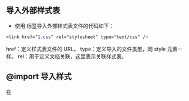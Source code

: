 ## 导入外部样式表

- 使用 <Link> 标签导入外部样式表文件的代码如下：
```css
<link href="1.css" rel="stylesheet" type="text/css" />
```
href：定义样式表文件的 URL。
type：定义导入的文件类型，同 style 元素一样。
rel：用于定义文档关联，这里表示关联样式表。



## @import 导入样式

在 <style> 标签内使用 @import 关键字导入外部样式表文件的方法如下：

```css
<style type="text/css">
    @import url("./1.css");
</style>
```



## 绝对值
绝对值在网页上很少使用，一般用在特殊场合。常见的绝对值单位包括：
英寸（in）：使用最广泛的长度单位。
厘米（cm）：最常用的长度单位。
毫米（mm）：在研究领域使用广泛
磅（pt）：也称点，在印刷领域使用广泛。
pica（pc）：在印刷领域使用广泛。



## 相对值

### em 

表示字体高度，它能够根据字体的 font-size 值来确定大小，例如：

```css
p {
    font-size: 12px;
    line-height: 2em; /* 行高为 24px */
}
```
em 会根据父元素的 font-size 属性值来确定，如果父元素的 font-size 属性单位也为 em，则依次向上元素寻找 font-size 属性值，如果都没有定义，则会根据浏览器默认字体进行换算，默认字体一般为 16px。



### rem

rem 表示字体高度，他们转换为像素大小取决于页根元素的字体大小，即 html 元素的字体大小。根元素字体大小乘以你的 rem 值，例如：

```css
html {
    font-size: 16px;
}
p {
    width: 10rem; /* 160px */
}
```


### ex 

表示字母 x 的高度



### px

px 根据屏幕像素点来确定大小。这样不同的显示分辨率就会使相同取值的 px 单位所显示出来的效果截然不同。



### %

%（百分比）也是一个相对绝对值。一般参考父对象中相同属性的值。例如，如果父元素宽度为 500px，子元素的宽度为百分之 50%，则子元素的实际宽度为 250px。



# 字体

## 字体简写方式
```css
font: [font-style] [font-variant] [font-weight] [font-size]/[line-height] [font-family];
```



## 定义字体大小（font-size）

- xx-small（最小）
- x-small（较小）
- small（小）
- medium（正常）
- large（大）
- x-large（较大）
- xx-large（最大）
- larger（增大）
- smaller（减少）
- length（尺寸）



## 定义字体颜色（color）

取值包括颜色名、十六进制值、RGB/RGBA 等颜色函数
- color: color



## 定义字体粗细（font-weight）

- normal（默认值，相当于取值 400）
- bold（粗体，相当于取值 700）
- bolder（较粗）
- lighter（较细）
- 100 - 900（越大越粗，相反越细）



## 定义艺术字体（font-style）

- normal（默认值）
- italic（斜体）
- oblique（倾斜）



## 定义修饰线（text-decoration）

- none（没有）
- normal（默认值，表示无装饰线）
- underline（下划线效果）
- blink（闪烁效果）
- overline（上划线效果）
- line-through（贯穿线效果）
### text-decoration-line
- 设置装饰线的位置（ none、underline、overline、line-through、blink）
### text-decoration-color
- 设置装饰线的颜色
### text-decoration-style
- 设置装饰线的形状（ solid、double、dotted、dashed、wavy(波浪线) ）
### text-decoration-skip
- 设置文本装饰线必须略过内容中的那些部分
### text-decoration-position
- 设置对象中的下划线的位置



## 定义字体的变体（font-variant）

仅支持拉丁字体，中文字体没有大小写效果区分
- normal（默认值）
- small-caps（小型的大写字母字体）



## 定义大小写字体（text-transfrom）

- none（默认值，表示无转换发生）
- capitalize（表示每个单词的第一个字母转换为大写）
- uppercase（表示把所有字母都转换为大写）
- lowercase（表示把所有字母都转换为小写）



## 定义文本对齐（text-align）

定义文本的水平对齐方式，该属性仅对行内对象有效，如文本、图像、超链接，如果想让块元素对齐显示，如设计网页居中显示，需要特殊方法。
- left、start（默认值，左对齐）
- right、end（右对齐）
- center（居中对齐）
- justify（两端对齐）



## 定义垂直对齐（vertical-align）

world 对准 hello ---- 的基线
```html
<p>hello<span>world</span></p>
```
- auto（将根据 layout-flow 属性的值对齐对象内容）
- baseline（表示默认值，表示将支持 valign 特性的对象内容与基线对齐）
- sub（表示垂直对齐文本的下标）
- super（表示垂直对齐文本的上标）
- top（表示将支持 valign 特性的对象的内容与对象顶部对齐）
- text-top（表示将支持 valign 特性的对象的文本与对象顶部对齐）
- middle（表示将支持 valign 特性的对象的内容与对象中部对齐）
- bottom（表示将支持 valign 特性的对象的内容与对象底部对齐）
- text-bottom（表示将支持 valign 特性的对象的文本与对象底部对齐）
- length（表示由浮点数和单位标识组成的长度值或者百分比）



## 定义文本间距（letter-spacing、word-spacing）

这两个属性的取值都是长度值，由浮点数字和单位标识符组成，默认值为 normal，表示默认间隔
### letter-spacing
- 定义字距
### word-spaing
- 定义词距，以空格为基准进行调节，如果多个单词被连在一起，则视为一个单词，如果汉字被空格分隔，则分隔的多个汉字被视为不同的单词



## 定义行高（line-height）

- normal（默认值，一般为 1.2em）
- length（表示百分比数字，或者浮点数和单位标识符组成的长度值，允许为负值）



## 定义首行缩进（text-index）

- length（表示百分比数字，或者浮点数和单位标识符组成的长度值，允许为负值。建议在设置缩进单位时，以 em 为位置单位，它表示一个字距，这样比较精确确定首行缩进效果）



## 定义图像大小

当为图像仅定义宽度和高度，则浏览器能够自动调整纵横比，使宽和高能够协调缩放，避免图像变形。
- width（宽度）
- height（高度）



## 定义图像边框（border）

```css
div { border: 1px solid red }
```
### border-width
- 定义边框粗细
- ```css
  border-width: 10px 20px 30px 40px;
  /* 上10px 右20px 下30px 左40px */
  ```
### border-style
- 定义边框样式（ solid（实线）、double（双线框）、groove（立体凹槽）、rideg（立体凸槽）、inset（立体凹边）、outset(立体凸边) ）
### border-color
- 定义图像颜色
### opacity
- 不透明度



## 定义圆角特效（border-radius）

- none（初始值）
- length（浮点数字和单位标识符组成的长度值，不可为负值）
### border-top-left-radius
- 定义左上角的圆角
### border-top-right-radius
- 定义右上角的圆角
### border-bottom-left-radius
- 定义左下角的圆角
### border-bottom-right-radius
- 定义右下角的圆角



## 定义阴影特效（box-shadow）

```css
box-shadow: inset 10px 10px 4px orange;
/* 内阴影 水平偏移 垂直偏移 阴影大小 阴影颜色 */
```
- none（初始值，表示没有阴影）
- inset（内阴影）
### 阴影叠加
```css
box-shadow: -10px 0 12px red,
            10px 0 12px blue,
            0 -10px 10px pink,
            0 10px 12px green
```
### 阴影兼容
```css
-moz-box-show: inset 10px 10px orange;			/* 兼容 Gecko 引擎 */
-webkit-box-show: inset 10px 10px 4px orange;	/* 兼容 Webkit 引擎 */
```



## 控制文本溢出（text-overflow）

强制文本换行需要定义两条样式：
1. 强制文本在一行内显示 white-space: nowrap
2. 溢出内容为隐藏 overflow: hidden
- clip（当内联内容移出块容器时，将溢出部分裁切掉，为默认值）
- ellipsis（当内联内容溢出块容器时，将溢出部分替换为 ...）



## 控制文本换行（word-break）

- normal（默认值，依照亚洲语言和非亚洲语言的文本规则，允许在字内换行）
- keep-all（对于中文、韩文、日文，不允许字断开）
- break-all（与 normal 相同）



# 背景图像

## 设置背景（background）
设置所有背景属性如下：
```css
background: [color] [image] [repeat] [attachment] [position] / [size] [origin] [clip];
```



## 设置背景图像（background-image）

- none（默认值，表示无背景图）
- url（表示使用绝对或相对地址指定背景图像）



## 设置显示模式（background-repeat）

- repeat-x（背景图像在横向上平铺）
- repeat-y（背景图像在纵向上平铺）
- repeat（背景图像在横向和纵向上平铺）
- no-repeat（背景图像不平铺）
- space（背景图像以相同的间距平铺且填充满整个容器或某个方向）
- round（背景图像自动缩放，直到适应且填充满整个容器）



## 设置显示模式（background-position）

取值包括两个值，分别是用来定位背景图像的 x 轴，y 轴坐标，取值单位没有限制。具体用法如下：
- length length 、% % 、legnth % （像素 百分比）
- top left 、left top （0% 0%）
- right top 、top right（100% 0）
- bottom left 、left bottom （0 100%）
- center 、center center（50% 50%）
- top 、top center 、center top（50% 0）
- left 、left center 、center left（0 50%）
- right 、right center 、center right（100% 50%）
- bottom 、bottom center 、center bottom （50% 100%）



## 设置固定背景（background-attachment）

- fixed（背景图像相对于浏览器窗口固定）
- local（背景图像相对于元素固定，也就是说，当元素内容滚动时背景图像不会跟着滚动，因为背景图像总是要跟着元素本身）
- scroll（背景图像相对于元素内容固定，也就是说，当元素内容滚动时背景图像也会跟着滚动）



## 设置定位原点（background-origin）

该属性是定位 background-position 属性的定位原点
- border-box（从边框区域开始显示背景）
- padding-box（从补白区域开始显示背景，为默认值）
- content-box（仅在内容区域显示背景）



## 设置裁剪区域（background-cilp）

定义背景图像的裁剪区域
- border-box（从边框区域向外裁剪背景）
- padding-box（从内容区域向外裁剪背景）
- content-box（从内容区域向外裁剪背景）
- text（从前景内容，如文字，区域向外裁剪背景）



## 设置背景图像大小（background-size）

控制背景图像的显示大小
```css
background-size: 600px auto;
background-size: 400px 400px;
background-size: cover;
background-size: contain;
```
- length（浮点数和单位标识符组成的长度值，不可为负值）
- percentage（取值为 0 ~ 100% 的值，不可为负值）
- cover（保持背景图像本身的宽高比例，将图片缩放到正好完全覆盖所定义背景的区域）
- contain（保持图像本身的宽高比例，将图片缩放到宽度或高度正好适应所定义背景区域）



## 设计渐变背景（linaer-gradient）

创建一个线性渐变至少需要两个颜色值，也可以选择设置一个起点或一个方向。简明语法格式如下
```css
linear-gradient( angle, color-stop1, color-stop2 );
linear-gradient( angle, color-stop1, color-stop2 );
linear-gradient( angle, color-stop1, color-stop2 );
```
angle：用来指定渐变的方向，可以使用角度或者关键字来设置。
- tp left（设置渐变从右到左）
- to right（设置渐变从左到右）
- to top（设置渐变从下到上）
- to bottom（设置渐变从上到下，默认值）



## 定义光标样式（cursor）

默认情况下，鼠标指针经过超链接时显示为手形状，使用 css 可以改变这种默认效果。
| 取值                                                         | 说明                                                         |
| ------------------------------------------------------------ | ------------------------------------------------------------ |
| auto                                                         | 基于上下文决定应该显示什么光标                               |
| crosshair                                                    | 十字线光标（+）                                              |
| default                                                      | 基于平台的默认光标样式，通常渲染为一个箭头                   |
| pointer                                                      | 指针光标，表示一个超链接                                     |
| move                                                         | 十字箭头光标，用于标示对象可被移动                           |
| e-resize、ne-resize、nw-resize、n-resize、se-resize、sw-resize、s-resize、w-resize | 表示正在移动某个边，如 se-resize 光标用来表示框的移动开宇于东南角 |
| text                                                         | 表示可以选择文本。通常渲染为 I 形光标                        |
| wait                                                         | 表示程序在忙，需要用户等待，通常渲染为手表或者沙漏           |
| help                                                         | 光标下的对象包含有帮助内容，通常渲染为一个问号或一个气球     |
| <url>URL                                                     | 自定义光标类型的图标路径                                     |



## 定义项目符号类型（list-style-type）

定义列表项目符号的类型，也可以取消项目符号。
|     属性值      |        说明        |     属性值     |        说明        |
| :-------------: | :----------------: | :------------: | :----------------: |
|      disc       |       实心圆       |  upper-roman   |    大写罗马数字    |
|     circle      |       空心圆       |  lower-alpha   |    小写英文字母    |
|     square      |      实心方块      |  upper-latin   |    大写拉丁字母    |
|     decimal     |     阿拉伯数字     |  upper-alpha   |    大写英文字母    |
|   lower-raman   |    小写罗马数字    |      none      |   不使用项目符号   |
| cjk-ideographic |   浅白的表意数字   |    armenian    | 传统的亚美尼亚数字 |
|   lower-greek   | 基本的希腊小写字母 |    georgian    |   传统的乔治数字   |
|    hiragana     |   日文平假名字符   |     hebrew     |  传统的希伯来数字  |
|    katakana     |   日文片假名字符   | hiragana-iroha |   日文平假名序号   |
|   lower-latin   |    小写拉丁字母    | katakana-iroha |   日文片假名序号   |
### list-style-position
定义项目符号的显示位置
- outside（把项目符号显示在列表项的文本行以外，默认值）
- inside（把项目符号显示在列表项的文本行以内）
### list-style-image
自定义项目符号
- url



# 多列布局

## 设置列宽（column-width）
定义单列显示的宽度
- length（用长度值来定义列宽，不允许为负值）
- auto（根据 column-count 自定分配宽度，为默认值）



## 设置列数（column-count）

定义显示的列数，如果定义网页的列数为 3，则不管浏览器窗口怎么调整，页面内容总是遵循三列布局。
- integer（用整数来定义列数，不允许为负值）
- auto（根据 column-width 自定义分配宽度，为默认值）



## 设置间距（column-gap）

定义两栏之间的距离
- length（用长度值来定义列与列之间的空隙，不允许为负值）
- normal（与 font-size 大小相同。假设对象的 font-size 为 16px，则 normal 值为16px）



## 设置列边框（column-rule）

定义每列之间边框的宽度、样式和颜色。

### column-rule-width
设置对象的列与列之间的边框厚度

### column-rule-style
设置对象的列与列之间的边框样式（none、hidden、dotted、dashed、solid、double、groove、ridge、inset、outset）

### column-rule-color
设置对象的列与列之间的边框颜色



## 设置跨列显示（column-span）

定义跨列显示
- none（不跨列）
- all（横跨所有列）



## 设置列高度（column-fill）

定义栏目的高度是否统一
- auto（列高度自适应内容）
- balance（所有列的高度与其中最高的一列统一）



# 选择器

## 元素选择器
- 标签选择器
标签选择器也称为类型选择器，它直接引用 HTML 标签名称，用来匹配同名的所有标签。
```css
p {
    font-size: 12px;
    color: red;
}
```

- 类选择器
类选择器以（.）为前缀，后面是一个类名。应用方法：在标签定义 class 属性，然后设置属性值为类选择器的名称。
```css
.red {
    color: red;
}
.underline {
    text-decoration: underline;
}
```

- ID选择器
ID 选择器以井号（#）为前缀，后面是一个 ID 名。应用方法：在标签定义 id 属性，然后设置属性值为 ID 选择器的名称。
```css
#box {
    width: 200px;
    height: 200px;
    background-color: red;
}
```



## 关系选择器

### 包含选择器
包含选择器通过空格连续两个简单的选择器，前面选择器表示包含的对象，后面选择器表示被包含的对象。

```html
<div id="wrap">
    <div id="header">
        <p>头部区域段落文本</p>
    </div>
    <div id="main">
        <p>主体区域段落文本</p>
    </div>
</div>
```
使用选择器来快速定义样式
```css
#header p {
    font-size: 14px;
}
#main p {
    font-size: 12px;
}
```



### 子选择器
子选择器使用尖角号（>）连续两个简单的选择器，前面选择器表示包含的对象，后面选择器表示被包含的对象。

```html
<h2>
    <span>虞美人 · 春花秋月何时了</span>
</h2>
<div>
    <span>文君能有几多愁？恰似一江春水向东流</span>
</div>
```
使用所有 span 元素的字体大小为 18 像素，再用子选择器定义 h2 元素包含的 span 子元素的字体大小为 28 像素。
```css
span {
    font-size: 18px;
}
h2 > span {
    font-size: 28px;
}
```



### 相邻选择器

相邻选择器使用加号（+）链接两个简单的选择器，前面的选择器指定相邻的前面一个元素，后面选择器指定相邻的后面一个元素。

```html
<style type="text/css">
    h2,h2+p {
        text-align: center;
    }
</style>
<h2>虞美人 · 花月何时了</h2>
<p>李煜</p>
<p>春花秋月何时了</p>
<p>往事知多少</p>
```



### 兄弟选择器

兄弟选择器使用波浪符号（~）链接两个简单的选择器，前面的选择器指定同级的前置元素，后面选择器指定其后同级所有匹配的元素。

```html
<style type="text/css">
    h2~p {
        font-size: 14px;
        color: red;
    }
</style>
<h2>虞美人 · 花月何时了</h2>
<p>李煜</p>
<p>春花秋月何时了</p>
<p>往事知多少</p>
```



### 分组选择器
分组选择器使用逗号（，）链接两个简单的选择器，前面的选择器匹配的元素与后面选择器匹配的元素混合在一起作为分组选择器的结果集。

```css
h1, h2, h3, h4, h5, h6 {
    margin: 0;
    margin-bottom: 10px;
}
```



## 属性选择器

```html
<div class="pic_box">
    <img src="images/bg1.jpg" />
    <div class="nav">
        <a href="#1" class="links item first" title="w3cplus" target="_blank" id="first">1</a>
        <a href="#2" class="links active item" title="test website" target="_blank" lang="zh">2</a>
        <a href="#3" class="links item" title="this is a link" lang="zh-cn">3</a>
        <a href="#4" class="links item" target="_blank" lang="zh-tw">4</a>
        <a href="#5" class="links item" title="zh-cn">5</a>
        <a href="#6" class="links item" title="website link" lang="zh">6</a>
        <a href="#7" class="links item" title="open the website" lang="cn">7</a>
        <a href="#8" class="links item" title="colse the website" lang="en-zh">8</a>
        <a href="#9" class="links item" title="http://www.baidu.com">9</a>
        <a href="#10" class="links item last" id="last">10</a>
    </div>
</div>
```



### E[attr]
选择具有 attr 属性的 E 元素，例如：

```css
.nav a[id] {
    background-color: blue;
    color: yellow;
    font-weight: bold;
}
.nav a[href][title]{
    color: green;
}
```
先择 div.nav 下所有带有 id 属性的元素。



### E[attr="value"]

选择具有 attr 属性，且属性值等于 value 属性的 E 元素

```css
.nav a[id="first"] {
    background: red;
}
.nav a[href="#1"][title]{
    background: yellow;
}
```



### E[attr~="value"]

选择具有 attr 属性，且属性值为用空格分隔的字词列表，其中一个等于 value 的 E 元素。包含由一个值，且该值为 val 的情况。例如：

```css
nav a[title~="website"] {
    background-color: red;
}
```
在 div.nav 下的 a 元素的 title 的属性中，只要其属性值中含有 "website" 就会被选择。



### E[attr^="value"]
选择具有 attr 属性，且属性值为以 value 开头的字符串的 E 元素。例如：

```css
.nav a[title^="http://"] {
    background-color: red;
}
.nav a[title^="moilto:"] {
    background-color: green;
}
```
上面代码表示的是选择了以 title 属性，并且以 "http://" 和 "mailto:" 开头的属性值的所有 a 元素。



### E[attr$="value"] 

选择具有 attr 属性，且属性值为以 value 结尾的字符串的 E 元素。例如：

```css
.nav a[href$="png"] {
    background-color: red;
}
```



### E[attr*="value"]

选择具有 attr 属性，且属性值包含 value 的字符串的 E 元素，例如：

```css
.nav a[title*="site"] {
    color: white;
}
```



### E[attr|="value"]

选择具有 attr 属性，其值是以 value 开头，并用 | 分割的字符串的 E 元素；如果值仅为 value 也将会被选择。例如：

```css
.nav a[lang|="zh"] {
    color: yellow;
}
```
上面的代码会选中 div.nav 中 lang 属性等于 zh 或以 zh- 开头的所有 a 元素



# 伪选择器

伪选择器包括伪类选择器和伪对象选择器。伪选择器能够根据元素或对象的特征、状态、行为进行匹配。
伪选择器以冒号（:）作为前缀标识符。冒号前可以添加限定选择符，限定伪类应用的范围，冒号后为伪类和伪对象名，冒号前后没有空格。



## 伪类选择器列表

| 选择器                | 说明                                                         |
| --------------------- | ------------------------------------------------------------ |
| E:link                | 设置超链接 a 在未被访问前的样式                              |
| E:visited             | 设置超链接 a 在其链接地址已被访问过时的样式                  |
| E:hover               | 设置样式在其鼠标悬停时的样式                                 |
| E:focus               | 设置对象在成为输入焦点时的样式                               |
| E:lang(fr)            | 匹配使用特殊语言的 E 元素                                    |
| E:not(s)              | 匹配不含有 s 选择符的元素 E，除了本身                        |
| E:root                | 匹配 E 元素在文档的根元素。在 HTML 中，根元素永远是 HTML。   |
| E:first-child         | 匹配父元素的第一个子元素 E                                   |
| E:last-child          | 匹配父元素的最后一个子元素 E                                 |
| E:only-child          | 匹配父元素仅有的一个子元素 E                                 |
| E:nth-child(n)        | 匹配父元素的第 n 个子元素 E，假设该子元素不是 E，则选择器无效 |
| E:nth-last-child(n)   | 匹配父元素的倒数第 n 个子元素 E，假设该子元素不是 E，则选择器无效 |
| E:first-of-type       | 匹配同类型中的第一个同级兄弟元素 E                           |
| E:last-of-type        | 匹配同类型中的最后一个同级兄弟元素 E                         |
| E:only-of-type        | 匹配同类型中唯一的一个同级兄弟元素 E                         |
| E:nth-of-type(n)      | 匹配同类型中的第 n 个同级兄弟元素 E                          |
| E:nth-last-of-type(n) | 匹配同类型中的倒数第 n 个同级兄弟元素 E                      |
| E:empty               | 匹配没有任何子元素（包括 text 节点）的元素 E，<p></p>        |
| E:checked             | 匹配用户界面处于选中状态的元素 E，用于 input 的 type 为 radio 与 checkbox 时 |
| E:enabled             | 匹配用户界面上处于可用状态的元素 E                           |
| E:disabled            | 匹配用户界面尚处于禁止状态的元素 E                           |
| E:target              | 匹配相关 URL 指向的 E 元素                                   |



## 伪对象选择器列表

| E:first-letter/E::first-letter | 设置对象内的第一个字符的样式。注意，仅作用于块对象           |
| ------------------------------ | ------------------------------------------------------------ |
| E:first-line/E::first-line     | 设置对象内的第一行的样式。注意，仅作用于块对象               |
| E:before/E::before             | 设置在对象前发生的内容。与 content 属性一起使用，且必须定义 content 属性。 |
| E:after/E::after               | 设置在对象后发生的内容。与 content 属性一起使用，且必须定义 content 属性。 |
| E::placeholder                 | 设置对象文字占位符的样式                                     |
| E::selection                   | 设置对象被选择时的样式                                       |



## 选择器优先级

当多个样式作用于同一个对象，则根据选择器的优先级，确定对象最终应用的样式
- 标签选择器：权重值为 1
- 伪元素或伪对象选择器：权重值为 1
- 类选择器：权重值为 10
- 属性选择器：权重值为 10
- ID 选择器：权重值 100
- 其他选择器：权重值为 0，如通配选择器



# 伸缩盒模型

## 认识 Flebox
Flebox（伸缩盒模型）是一个新的盒子模型，它主要优化了 UI 布局，可以简单地使一个元素居中（包括水平和垂直居中）可以扩大或收缩元素来填充容器的可利用空间，可以改变布局顺序等。
在伸缩容器中，每个子元素都是一个伸缩项目，伸缩项目可以是任意数量的，伸缩容器外和伸缩项目内的一切元素都不受影响。
伸缩项目沿着伸缩容器内的一个伸缩行定位，通常每个伸缩容器有一个伸缩行，在默认情况下，伸缩行和文本方向一致；从左到右，从上到下。
常规布局是基于块和文本流方向，而 Flex 布局是基于 flex-flow 流。

![](https://segmentfault.com/img/remote/1460000008823768?w=659&h=281)

伸缩项目主要是沿着主轴（main axis）,从主轴起点（main-start）到主轴重点（main-end），或者沿着侧轴（cross-axis），从侧轴起点（cross-start）到侧轴重点（cross-end）排列。

主轴（main axis）：伸缩容器的主轴，伸缩项目主要是沿着这条轴进行排列布局。注意，它不一定是水平的，主要取决于 `justify-content` 属性设置。

主轴起点（main-start）和主轴终点：伸缩项目放置在伸缩容器内从主轴起点（main- start）向主轴重点（main-end）方向。

主轴尺寸（main size）：伸缩项目在主轴方向的宽度或高度就是主轴的宽度，伸缩项目垂直于主轴方向的高度或高度属性是主轴的高度。

侧轴（cross axis）：垂直于主轴称为侧轴。它的方向主要取决于主轴方向。

侧轴尺寸（cross size）：伸缩项目在侧轴方向的宽度或高度就是项目的侧轴长度，由哪一个对着侧轴方向来决定。

一个伸缩项目就是一个伸缩容器的子元素，伸缩容器中的文本也被视为一个伸缩项目。伸缩项目中的内容与普通文本流一样。例如，当一个伸缩项目被设置为浮动，用户依然可以在这个伸缩项目中放置一个浮动元素。



# 伸缩盒模型

## 认识 Flebox
Flebox（伸缩盒模型）是一个新的盒子模型，它主要优化了 UI 布局，可以简单地使一个元素居中（包括水平和垂直居中）可以扩大或收缩元素来填充容器的可利用空间，可以改变布局顺序等。
在伸缩容器中，每个子元素都是一个伸缩项目，伸缩项目可以是任意数量的，伸缩容器外和伸缩项目内的一切元素都不受影响。
伸缩项目沿着伸缩容器内的一个伸缩行定位，通常每个伸缩容器有一个伸缩行，在默认情况下，伸缩行和文本方向一致；从左到右，从上到下。
常规布局是基于块和文本流方向，而 Flex 布局是基于 flex-flow 流。

![](http://www.ruanyifeng.com/blogimg/asset/2015/bg2015071004.png)

伸缩项目主要是沿着主轴（main axis）,从主轴起点（main-start）到主轴重点（main-end），或者沿着侧轴（cross-axis），从侧轴起点（cross-start）到侧轴重点（cross-end）排列。

主轴（main axis）：伸缩容器的主轴，伸缩项目主要是沿着这条轴进行排列布局。注意，它不一定是水平的，主要取决于 `justify-content` 属性设置。

主轴起点（main-start）和主轴终点：伸缩项目放置在伸缩容器内从主轴起点（main- start）向主轴重点（main-end）方向。

主轴尺寸（main size）：伸缩项目在主轴方向的宽度或高度就是主轴的宽度，伸缩项目垂直于主轴方向的高度或高度属性是主轴的高度。

侧轴（cross axis）：垂直于主轴称为侧轴。它的方向主要取决于主轴方向。

侧轴尺寸（cross size）：伸缩项目在侧轴方向的宽度或高度就是项目的侧轴长度，由哪一个对着侧轴方向来决定。

一个伸缩项目就是一个伸缩容器的子元素，伸缩容器中的文本也被视为一个伸缩项目。伸缩项目中的内容与普通文本流一样。例如，当一个伸缩项目被设置为浮动，用户依然可以在这个伸缩项目中放置一个浮动元素。



## 启动收缩盒（display）

设置元素的 display 属性为 flex 或 inline-flex 可以定义一个伸缩容器。设置为 flex 的容器被渲染为一个块级元素，而设置为 inline-flex 的容器则渲染为一个行内元素。

- flex
- inline-flex

定义伸缩容器，，属性决定容器时行内显示，还是块级显示，它的所有子元素将变成 flex 文档流，被称为伸缩项目。此时，CSS 的 column 属性在伸缩容器上没有效果，同时 float、clear、vertical-align 属性在伸缩项目也没有效果。



## flex-flow（flex-direction + flex-wrap）

flex-flow 属性是 flex-direction 属性和 flex-wrap 属性的简写形式，默认值为 row nowrap。

```css
flex-flow: <flex-direction> || <flex-wrap>;
```



## 设置主轴方向（flex-direction）

定义主轴方向，它适用于伸缩容器。

![](https://upload-images.jianshu.io/upload_images/13944531-c2f97bb8a47d139c.png?imageMogr2/auto-orient/strip|imageView2/2/w/796/format/webp)

- row（ 主轴与行内轴方向作为默认的书写模式，即横向从左到右排列(左对齐) ）
- row-reverse（对齐方式与 row 相反）
- column（主轴与行块轴方向作为默认的书写模式，即纵向从上到下排列(顶对齐)）
- column-reverse（对齐方式与 column 相反）







## 设置行数（flex-wrap）

定义伸缩容器时单行还是多行显示伸缩项目，侧轴的方向决定了新行堆放的方向。

![](https://upload-images.jianshu.io/upload_images/13944531-262f5854ece5b1fd.png?imageMogr2/auto-orient/strip|imageView2/2/w/798/format/webp)

- nowrap（容器为单行，该情况下 flex 子项可能会溢出容器）

![](https://upload-images.jianshu.io/upload_images/13944531-ce8c6f815b5bfc0a.png?imageMogr2/auto-orient/strip|imageView2/2/w/700/format/webp)

- wrap（容器多行，该情况下 flex 子项溢出的部分会被放置在新行，子项内部会发生断行）

![](https://upload-images.jianshu.io/upload_images/13944531-0701b857c3588b37.jpg?imageMogr2/auto-orient/strip|imageView2/2/w/700/format/webp)

- wrap-reverse（反转 wrap 排列）

![](https://upload-images.jianshu.io/upload_images/13944531-0ae21f2bd8af65f8.jpg?imageMogr2/auto-orient/strip|imageView2/2/w/700/format/webp)



## 设置对齐方式（justify-content）

定义伸缩项目沿着主轴线的对齐方式，该属性适用于收缩容器。

![](http://www.ruanyifeng.com/blogimg/asset/2015/bg2015071010.png)

- flex-start（默认值，伸缩项目向一行的起始位置靠齐）

- flex-end（伸缩项目向一行的结束位置靠齐）
- center（伸缩项目向一行的中间位置靠齐）
- space-between（伸缩项目会平均的分布在行里。第一个伸缩项目一行中的最开始位置，最后一个收缩项目在一行中最终点的位置）
- space-around（伸缩项目会平均的分布在行里，两端保留一半的空间）



## 侧轴对齐（align-items）

定义伸缩项目在侧轴上的对齐方式，该属性适用于伸缩容器，注意：需要高度。

![](http://www.ruanyifeng.com/blogimg/asset/2015/bg2015071011.png)

- flex-start（伸缩项目在侧轴起点边的外边距紧靠住该行在侧轴起始的边）
- flex-end（伸缩项目在侧轴终点边的外边距紧靠住该行在侧轴终点的边）
- center（伸缩项目的外边距在该行的侧轴上居中放置）
- baseline（伸缩项目根据他们的基线对齐）
- stretch（默认值，伸缩项目拉伸填充整个伸缩容器）



## 伸缩行对齐（align-content）

定义了多根轴线的对齐方式。如果项目只有一根轴线，该属性不起作用。。

![](http://www.ruanyifeng.com/blogimg/asset/2015/bg2015071012.png)

- flex-start（各行向伸缩容器的起点位置堆叠）
- flex-end（各行向伸缩容器的结束位置堆叠）
- center（各行向伸缩容器的中间位置堆叠）
- space-between（各行在伸缩容器中平均分布）
- space-around（各行在伸缩容器中平均分布，在两边各有一半的空间）
- stretch（默认值，各行将会伸展以占用剩余空间）



## 设置伸缩项目

### flex 属性

flex 属性是 flex-grow,  flex-shrink 和 flex-basis 的简写，默认值为 0 1 auto 。后两个属性可选。

```css
flex: none | [ <'flex-grow'> <'flex-shrink'>? || <'flex-basis'> ]
```



### 项目排序（order）

控制伸缩项目在伸缩容器里的显示顺序

```css
.flex-item { order: <integer> }
```
![](http://www.ruanyifeng.com/blogimg/asset/2015/bg2015071013.png)



###  扩展项目（flex-grow）

定义伸缩项目的扩展能力，决定伸缩容器剩余空间按比例应扩展多少空间。

```css
flex-grow: <number>
```

![](http://www.ruanyifeng.com/blogimg/asset/2015/bg2015071014.png)

如果所有项目的 flex-grow 属性都为 1，则它们将等分剩余空间（如果有的话）。如果一个项目的 flex-grow 属性为2，其他项目都为1，则前者占据的剩余空间将比其他项多一倍。



##  收缩项目（flex-shrink）

属性定义了项目的缩小比例，默认为1，即如果空间不足，该项目将缩小。

```css
flex-shrink: <number>
```

![](http://www.ruanyifeng.com/blogimg/asset/2015/bg2015071015.jpg)

<number> 数值定义收缩比率。不允许为负值，默认值为 1



## 伸缩比例（flex-basis）

设置伸缩基准值，剩余的空间按比例进行伸缩。

- length（用长度值来定义宽度，不允许为负值）
- percentage（用百分比来定义宽度。不允许为负值）
- auto（无特定宽度值，取决于其他属性值）
- content（基于内容自动计算宽度）



## 对齐方式（align-self）

属性允许单个项目有与其他项目不一样的对齐方式，可覆盖`align-items`属性。默认值为`auto`，表示继承父元素的`align-items`属性，如果没有父元素，则等同于`stretch`。

- flex-start（伸缩项目在侧轴起点边的外边距紧靠住该行在侧轴起始的边）
- flex-end（伸缩项目在侧轴终点边的外边距紧靠住该行在侧轴终点的边）
- center（伸缩项目的外边距在该行的侧轴上居中放置）
- baseline（伸缩项目根据他们的基线对齐）
- stretch（默认值，伸缩项目拉伸填充整个伸缩容器）
- auto
- flex-start
- flex-end
- center
- baseline
- stretch




